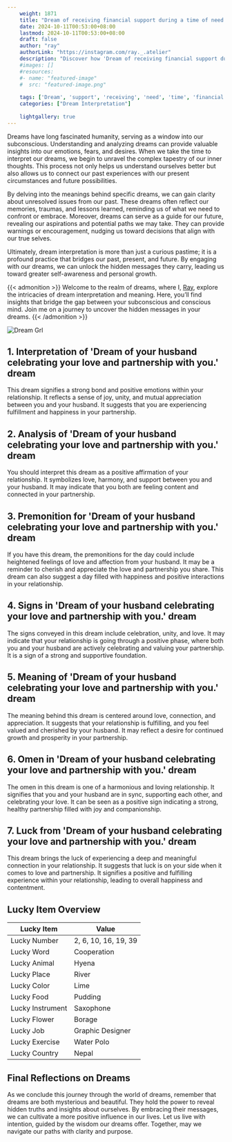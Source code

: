 ```yaml
---
    weight: 1871
    title: "Dream of receiving financial support during a time of need."  # Assuming 'title' column exists
    date: 2024-10-11T00:53:00+08:00
    lastmod: 2024-10-11T00:53:00+08:00
    draft: false
    author: "ray"
    authorLink: "https://instagram.com/ray._.atelier"
    description: "Discover how 'Dream of receiving financial support during a time of need.' can interpret your future and uncover its significant meanings in your life."
    #images: []
    #resources:
    #- name: "featured-image"
    #  src: "featured-image.png"
    
    tags: ['Dream', 'support', 'receiving', 'need', 'time', 'financial']
    categories: ["Dream Interpretation"]
    
    lightgallery: true
---
```

    
Dreams have long fascinated humanity, serving as a window into our subconscious. Understanding and analyzing dreams can provide valuable insights into our emotions, fears, and desires. When we take the time to interpret our dreams, we begin to unravel the complex tapestry of our inner thoughts. This process not only helps us understand ourselves better but also allows us to connect our past experiences with our present circumstances and future possibilities.

By delving into the meanings behind specific dreams, we can gain clarity about unresolved issues from our past. These dreams often reflect our memories, traumas, and lessons learned, reminding us of what we need to confront or embrace. Moreover, dreams can serve as a guide for our future, revealing our aspirations and potential paths we may take. They can provide warnings or encouragement, nudging us toward decisions that align with our true selves.

Ultimately, dream interpretation is more than just a curious pastime; it is a profound practice that bridges our past, present, and future. By engaging with our dreams, we can unlock the hidden messages they carry, leading us toward greater self-awareness and personal growth.

{{< admonition >}}
Welcome to the realm of dreams, where I, [Ray](https://instagram.com/ray._.atelier), explore the intricacies of dream interpretation and meaning. Here, you’ll find insights that bridge the gap between your subconscious and conscious mind. Join me on a journey to uncover the hidden messages in your dreams.
{{< /admonition >}}

![Dream Grl](https://cdn.pixabay.com/photo/2017/11/02/03/35/gothic-2910057_1280.jpg "Dream Grl")

## 1. Interpretation of 'Dream of your husband celebrating your love and partnership with you.' dream

This dream signifies a strong bond and positive emotions within your relationship. It reflects a sense of joy, unity, and mutual appreciation between you and your husband. It suggests that you are experiencing fulfillment and happiness in your partnership.

## 2. Analysis of 'Dream of your husband celebrating your love and partnership with you.' dream

You should interpret this dream as a positive affirmation of your relationship. It symbolizes love, harmony, and support between you and your husband. It may indicate that you both are feeling content and connected in your partnership.

## 3. Premonition for 'Dream of your husband celebrating your love and partnership with you.' dream

If you have this dream, the premonitions for the day could include heightened feelings of love and affection from your husband. It may be a reminder to cherish and appreciate the love and partnership you share. This dream can also suggest a day filled with happiness and positive interactions in your relationship.

## 4. Signs in 'Dream of your husband celebrating your love and partnership with you.' dream

The signs conveyed in this dream include celebration, unity, and love. It may indicate that your relationship is going through a positive phase, where both you and your husband are actively celebrating and valuing your partnership. It is a sign of a strong and supportive foundation.

## 5. Meaning of 'Dream of your husband celebrating your love and partnership with you.' dream

The meaning behind this dream is centered around love, connection, and appreciation. It suggests that your relationship is fulfilling, and you feel valued and cherished by your husband. It may reflect a desire for continued growth and prosperity in your partnership.

## 6. Omen in 'Dream of your husband celebrating your love and partnership with you.' dream

The omen in this dream is one of a harmonious and loving relationship. It signifies that you and your husband are in sync, supporting each other, and celebrating your love. It can be seen as a positive sign indicating a strong, healthy partnership filled with joy and companionship.

## 7. Luck from 'Dream of your husband celebrating your love and partnership with you.' dream

This dream brings the luck of experiencing a deep and meaningful connection in your relationship. It suggests that luck is on your side when it comes to love and partnership. It signifies a positive and fulfilling experience within your relationship, leading to overall happiness and contentment.

## Lucky Item Overview
| Lucky Item          | Value              |
|---------------|--------------------|
| Lucky Number        | 2, 6, 10, 16, 19, 39  |
| Lucky Word          | Cooperation |
| Lucky Animal        | Hyena |
| Lucky Place         | River     |
| Lucky Color         | Lime     |
| Lucky Food          | Pudding      |
| Lucky Instrument    | Saxophone |
| Lucky Flower        | Borage    |
| Lucky Job           | Graphic Designer       |
| Lucky Exercise      | Water Polo  |
| Lucky Country       | Nepal    |


##  Final Reflections on Dreams

As we conclude this journey through the world of dreams, remember that dreams are both mysterious and beautiful. They hold the power to reveal hidden truths and insights about ourselves. By embracing their messages, we can cultivate a more positive influence in our lives. Let us live with intention, guided by the wisdom our dreams offer. Together, may we navigate our paths with clarity and purpose.
